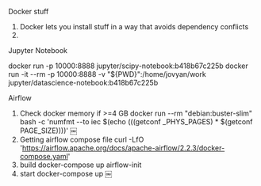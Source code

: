 Docker stuff


1. Docker lets you install stuff in a way that avoids dependency conflicts
2. 

Jupyter Notebook

docker run -p 10000:8888 jupyter/scipy-notebook:b418b67c225b
docker run -it --rm -p 10000:8888 -v "${PWD}":/home/jovyan/work jupyter/datascience-notebook:b418b67c225b


Airflow

1. Check docker memory if >=4 GB
	docker run --rm "debian:buster-slim" bash -c 'numfmt --to iec $(echo $(($(getconf _PHYS_PAGES) * $(getconf PAGE_SIZE))))'
￼
2. Getting airflow compose file
	curl -LfO 'https://airflow.apache.org/docs/apache-airflow/2.2.3/docker-compose.yaml'
3. build
	docker-compose up airflow-init
4. start
	docker-compose up
￼